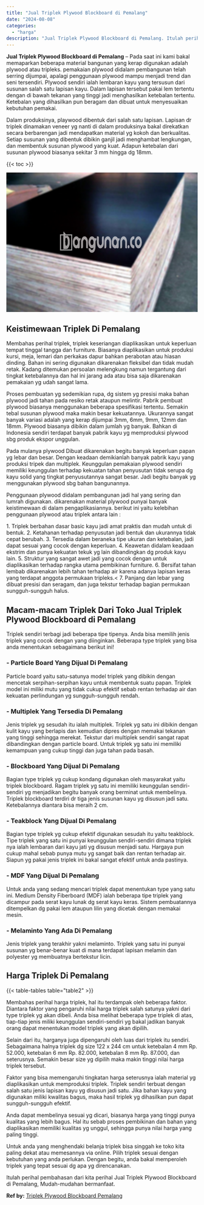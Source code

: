 ```yaml
---
title: "Jual Triplek Plywood Blockboard di Pemalang"
date: "2024-08-08"
categories: 
  - "harga"
description: "Jual Triplek Plywood Blockboard di Pemalang. Itulah perihal pembahasan dari kita perihal Jual Triplek Plywood Blockboard di Pemalang, Mudah-mudahan bermanfaa..."
---
```


**Jual Triplek Plywood Blockboard di Pemalang** – Pada saat ini kami bakal memaparkan beberapa material bangunan yang kerap digunakan adalah plywood atau tripleks. pemakaian plywood didalam pembangunan telah serring dijumpai, apalagi penggunaan plywood mampu menjadi trend dan seni tersendiri. Plywood sendiri ialah lembaran kayu yang tersusun dari susunan salah satu lapisan kayu. Dalam lapisan tersebut pakai lem tertentu dengan di bawah tekanan yang tinggi jadi menghasilkan ketebalan tertentu. Ketebalan yang dihasilkan pun beragam dan dibuat untuk menyesuaikan kebutuhan pemakai.

Dalam produksinya, playwood dibentuk dari salah satu lapisan. Lapisan dr triplek dinamakan veneer yg nanti di dalam produksinya bakal direkatkan secara berbarengan jadi mendapatkan material yg kokoh dan berkualitas. Setiap susunan yang dibentuk dibikin ganjil jadi menghambat lengkungan, dan membentuk susunan plywood yang kuat. Adapun ketebalan dari susunan plywood biasanya sekitar 3 mm hingga dg 18mm.

{{< toc >}}

![Jual Triplek Plywood Blockboard di Pemalang](/images/jual-triplek-murah-02.png)

## Keistimewaan Triplek Di Pemalang

Membahas perihal triplek, triplek keseriangan diaplikasikan untuk keperluan tempat tinggal tangga dan furniture. Biasanya diaplikasikan untuk produksi kursi, meja, lemari dan perkakas dapur bahkan perabotan atau hiasan dinding. Bahan ini sering digunakan dikarenakan fleksibel dan tidak mudah retak. Kadang ditemukan persoalan melengkung namun tergantung dari tingkat ketebalannya dan hal ini jarang ada atau bisa saja dikarenakan pemakaian yg udah sangat lama.

Proses pembuatan yg sedemikian rupa, dg sistem yg presisi maka bahan plywood jadi tahan pada resiko retak ataupun melintir. Pabrik pembuat plywood biasanya menggunakan beberapa spesifikasi tertentu. Semakin tebal susunan plywood maka makin besar kekuatannya. Ukurannya sangat banyak variasi adalah yang kerap dijumpai 3mm, 6mm, 9mm, 12mm dan 18mm. Plywood biasanya dibikin dalam jumlah yg banyak. Bahkan di Indonesia sendiri terdapat banyak pabrik kayu yg memproduksi plywood sbg produk ekspor unggulan.

Pada mulanya plywood Dibuat dikarenakan begitu banyak keperluan papan yg lebar dan besar. Dengan keadaan demikianlah banyak pabrik kayu yang produksi tripek dan multiplek. Keunggulan pemakaian plywood sendiri memiliki keunggulan terhadap kekuatan tahan penyusutan tidak serupa dg kayu solid yang tingkat penyusutannya sangat besar. Jadi begitu banyak yg menggunakan plywood sbg bahan bangunannya.

Penggunaan plywood didalam pembangunan jadi hal yang sering dan lumrah digunakan. dikarenakan material plywood punyai banyak keistimewaan di dalam pengaplikasiannya. berikut ini yaitu kelebihan penggunaan plywood atau triplek antara lain :

1\. Triplek berbahan dasar basic kayu jadi amat praktis dan mudah untuk di bentuk. 2. Ketahanan terhadap penyusutan jadi bentuk dan ukurannya tidak cepat berubah. 3. Tersedia dalam beraneka tipe ukuran dan ketebalan, jadi dapat sesuai yang cocok dengan keperluan. 4. Keawetan didalam keadaan ekstrim dan punya kekuatan tekuk yg lain dibandingkan dg produk kayu lain. 5. Struktur yang sangat awet jadi yang cocok dengan untuk diaplikasikan terhadap rangka utama pembikinan furniture. 6. Bersifat tahan lembab dikarenakan lebih tahan terhadap air karena adanya lapisan keras yang terdapat anggota permukaan tripleks.< 7. Panjang dan lebar yang dibuat presisi dan seragam, dan juga tekstur terhadap bagian permukaan sungguh-sungguh halus.

## Macam-macam Triplek Dari Toko Jual Triplek Plywood Blockboard di Pemalang

Triplek sendiri terbagi jadi beberapa tipe tipenya. Anda bisa memilih jenis triplek yang cocok dengan yang diinginkan. Beberapa type triplek yang bisa anda menentukan sebagaimana berikut ini!

### \- Particle Board Yang Dijual Di Pemalang

Particle board yaitu satu-satunya model triplek yang dibikin dengan mencetak serpihan-serpihan kayu untuk membentuk suatu papan. Triplek model ini miliki mutu yang tidak cukup efektif sebab rentan terhadap air dan kekuatan perlindungan yg sungguh-sungguh rendah.

### \- Multiplek Yang Tersedia Di Pemalang

Jenis triplek yg sesudah itu ialah multiplek. Triplek yg satu ini dibikin dengan kulit kayu yang berlapis dan kemudian dipres dengan memakai tekanan yang tinggi sehingga merekat. Tekstur dari multiplek sendiri sangat rapat dibandingkan dengan particle board. Untuk triplek yg satu ini memiliki kemampuan yang cukup tinggi dan juga tahan pada basah.

### \- Blockboard Yang Dijual Di Pemalang

Bagian type triplek yg cukup kondang digunakan oleh masyarakat yaitu triplek blockboard. Ragam triplek yg satu ini memiliki keunggulan sendiri-sendiri yg menjadikan begitu banyak orang berminat untuk membelinya. Triplek blockboard terdiri dr tiga jenis susunan kayu yg disusun jadi satu. Ketebalannya diantara bisa meraih 2 cm.

### \- Teakblock Yang Dijual Di Pemalang

Bagian type triplek yg cukup efektif digunakan sesudah itu yaitu teakblock. Tipe triplek yang satu ini punyai keunggulan sendiri-sendiri dimana triplek nya ialah lembaran dari kayu jati yg disusun menjadi satu. Hargaya pun cukup mahal sebab punya mutu yg sangat baik dan rentan terhadap air. Siapun yg pakai jenis triplek ini bakal sangat efektif untuk anda pastinya.

### \- MDF Yang Dijual Di Pemalang

Untuk anda yang sedang mencari triplek dapat menentukan type yang satu ini. Medium Density Fiberboard (MDF) ialah beberapa tipe triplek yang dicampur pada serat kayu lunak dg serat kayu keras. Sistem pembuatannya ditempelkan dg pakai lem ataupun lilin yang dicetak dengan memakai mesin.

### \- Melaminto Yang Ada Di Pemalang

Jenis triplek yang terakhir yakni melaminto. Triplek yang satu ini punyai susunan yg benar-benar kuat di mana terdapat lapisan melamin dan polyester yg membuatnya bertekstur licin.

## Harga Triplek Di Pemalang

{{< table-tables table="table2" >}}

Membahas perihal harga triplek, hal itu terdampak oleh beberapa faktor. Diantara faktor yang pengaruhi nilai harga triplek salah satunya yakni dari type triplek yg akan dibeli. Anda bisa melihat beberapa type triplek di atas, tiap-tiap jenis miliki keunggulan sendiri-sendiri yg bakal jadikan banyak orang dapat menentukan model triplek yang akan dipilih.

Selain dari itu, harganya juga dipengaruhi oleh luas dari triplek itu sendiri. Sebagaimana halnya triplek dg size 122 x 244 cm untuk ketebalan 4 mm Rp. 52.000, ketebalan 6 mm Rp. 82.000, ketebalan 8 mm Rp. 87.000, dan seterusnya. Semakin besar size yg dipilih maka makin tinggi nilai harga triplek tersebut.

Faktor yang bisa memengaruhi tingkatan harga seterusnya ialah material yg diaplikasikan untuk memproduksi triplek. Triplek sendiri terbuat dengan salah satu jenis lapisan kayu yg disusun jadi satu. Jika bahan kayu yang digunakan miliki kwalitas bagus, maka hasil triplek yg dihasilkan pun dapat sungguh-sungguh efektif.

Anda dapat membelinya sesuai yg dicari, biasanya harga yang tinggi punya kualitas yang lebih bagus. Hal itu sebab proses pembikinan dan bahan yang diaplikasikan memiliki kualitas yg unggul, sehingga punya nilai harga yang paling tinggi.

Untuk anda yang menghendaki belanja triplek bisa singgah ke toko kita paling dekat atau memesannya via online. Pilih triplek sesuai dengan kebutuhan yang anda perlukan. Dengan begitu, anda bakal memperoleh triplek yang tepat sesuai dg apa yg direncanakan.

Itulah perihal pembahasan dari kita perihal Jual Triplek Plywood Blockboard di Pemalang, Mudah-mudahan bermanfaat.

**Ref by:** [Triplek Plywood Blockboard Pemalang](https://id.wikipedia.org/wiki/Triplek)
